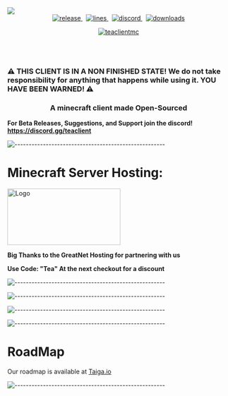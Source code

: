 <img src='https://raw.githubusercontent.com/TeaclientMinecraft/.github/main/profile/minecraft_title.png' href='' onclick=''/>

<div align="center">
    <!-- release -->
    <a href="https://github.com/TeaclientMinecraft/teaclient/releases/latest" target="_blank">
        <img src="https://img.shields.io/github/v/release/teaclientMinecraft/teaclient?include_prereleases&label=Latest&logo=Github&logoColor=FFFFFF&color=04aed9&style=for-the-badge" alt="release">
    </a>&nbsp;
    <!-- lines -->
      <a href="https://github.com/TeaClientminecraft/teaclient/graphs/code-frequency" target="_blank">
        <img src="https://img.shields.io/github/license/TeaClientminecraft/.github?label=License&logo=Github&logoColor=FFFFFF&color=04aed9&style=for-the-badge" alt="lines">
    </a>&nbsp;
    <!-- discord -->
    <a href="https://discord.gg/95J7ndJygG" target="_blank">
        <img src="https://img.shields.io/discord/1063834911833854012?label=Discord&logo=Discord&logoColor=FFFFFF&color=04aed9&style=for-the-badge" alt="discord">
    </a>&nbsp;
    <!-- downloads -->
    <a href="https://teaclient.net/downloads" target="_blank">
        <img src="https://img.shields.io/badge/Downloads-0-blue?label=Downloads&logo=Github&logoColor=FFFFFF&color=04aed9&style=for-the-badge" alt="downloads">
<!--         <img src="https://img.shields.io/github/downloads/MrFast-js/SkyblockFeatures/total?label=Downloads&logo=Github&logoColor=FFFFFF&color=04aed9&style=for-the-badge" alt="downloads"> -->
    </a> 
<p align="middle"> <a href="https://twitter.com/teaclientmc" target="blank"><img src="https://img.shields.io/twitter/follow/teaclientmc?logo=twitter&style=for-the-badge" alt="teaclientmc" /></a> </p>
</div>
<br><br>
<h3>⚠️ THIS CLIENT IS IN A NON FINISHED STATE! We do not take responsibility for anything that happens while using it. YOU HAVE BEEN WARNED! ⚠️<h3>
<h3 align="center">A minecraft client made Open-Sourced</h3>

**For Beta Releases, Suggestions, and Support join the discord! https://discord.gg/teaclient**



![-----------------------------------------------------](https://raw.githubusercontent.com/TeaclientMinecraft/.github/main/profile/dividers.png)


# Minecraft Server Hosting: 

<img src="https://cdn.discordapp.com/attachments/1165695288439214120/1165701318149689394/GNblue.png?ex=6547cef3&is=653559f3&hm=83e5b370c3adb7fb180450c696634bc8c45c760c01a1a856b6c3adac5c0852cb&" alt="Logo" width="256" height="128">

**Big Thanks to the GreatNet Hosting for partnering with us**


**Use Code: "Tea" At the next checkout for a discount**


![-----------------------------------------------------](https://raw.githubusercontent.com/TeaclientMinecraft/.github/main/profile/dividers.png)


![-----------------------------------------------------](https://raw.githubusercontent.com/TeaclientMinecraft/.github/main/profile/dividers.png)


![-----------------------------------------------------](https://raw.githubusercontent.com/TeaclientMinecraft/.github/main/profile/dividers.png)


![-----------------------------------------------------](https://raw.githubusercontent.com/TeaclientMinecraft/.github/main/profile/dividers.png)
# RoadMap

Our roadmap is available at [Taiga.io](https://tree.taiga.io/project/eveeifyeve-teaclient/timeline)

![-----------------------------------------------------](https://raw.githubusercontent.com/TeaclientMinecraft/.github/main/profile/dividers.png)

